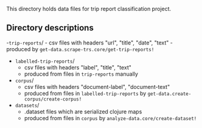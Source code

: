 This directory holds data files for trip report classification project.

## Directory descriptions

-`trip-reports`/
    - csv files with headers "url", "title", "date", "text"
    - produced by `get-data.scrape-trs.core/get-trip-reports!`
- `labelled-trip-reports`/
    - csv files with headers "label", "title", "text"
    - produced from files in `trip-reports` manually
- `corpus`/
    - csv files with headers "document-label", "document-text"
    - produced from files in `labelled-trip-reports` by `get-data.create-corpus/create-corpus!`
- `datasets`/
    - .dataset files which are serialized clojure maps
    - produced from files in `corpus` by `analyze-data.core/create-dataset!`
